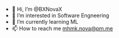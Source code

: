 - 👋 Hi, I’m @BXNovaX
- 👀 I’m interested in Software Engneering
- 🌱 I’m currently learning ML
- 📫 How to reach me <a href="mailto:mhmk.nova@pm.me">mhmk.nova@pm.me</a>

<!---
BXNovaX/BXNovaX is a ✨ special ✨ repository because its `README.md` (this file) appears on your GitHub profile.
You can click the Preview link to take a look at your changes.
--->
